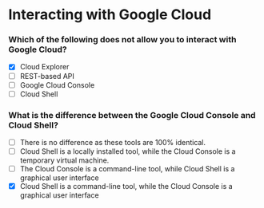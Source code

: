 # Interacting with Google Cloud

### Which of the following does not allow you to interact with Google Cloud?

- [X] Cloud Explorer
- [ ] REST-based API
- [ ] Google Cloud Console
- [ ] Cloud Shell

### What is the difference between the Google Cloud Console and Cloud Shell?

- [ ] There is no difference as these tools are 100% identical.
- [ ] Cloud Shell is a locally installed tool, while the Cloud Console is a temporary virtual machine.
- [ ] The Cloud Console is a command-line tool, while Cloud Shell is a graphical user interface
- [X] Cloud Shell is a command-line tool, while the Cloud Console is a graphical user interface
